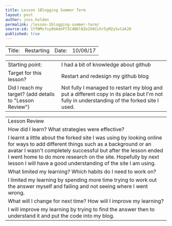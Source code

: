 ```yaml
---
title: Lesson 1Blogging Summer Term
layout: post
author: joss.holden
permalink: /lesson-1blogging-summer-term/
source-id: 1YfWMsfxy0UAdoP73C4Bbl0Zo2h6CLhr5yM2ySvCak20
published: true
---
```

<table>
  <tr>
    <td>Title:  </td>
    <td>Restarting</td>
    <td> Date:  </td>
    <td>10/06/17</td>
  </tr>
</table>


<table>
  <tr>
    <td>Starting point:</td>
    <td>I had a bit of knowledge about github</td>
  </tr>
  <tr>
    <td>Target for this lesson?</td>
    <td>Restart and redesign my github blog</td>
  </tr>
  <tr>
    <td>Did I reach my target? 
(add details to "Lesson Review")</td>
    <td>Not fully I managed to restart my blog and put a different copy in its place but I'm not fully in understanding of the forked site I used.</td>
  </tr>
</table>


<table>
  <tr>
    <td>Lesson Review</td>
  </tr>
  <tr>
    <td>How did I learn? What strategies were effective? </td>
  </tr>
  <tr>
    <td>I learnt a little about the forked site I was using by looking online for ways to add different things such as a background or an avatar I wasn't completely successful but after the lesson ended I went home to do more research on the site. Hopefully by next lesson I will have a good understanding of the site I am using.</td>
  </tr>
  <tr>
    <td>What limited my learning? Which habits do I need to work on? </td>
  </tr>
  <tr>
    <td>I limited my learning by spending more time trying to work out the answer myself and failing and not seeing where I went wrong.</td>
  </tr>
  <tr>
    <td>What will I change for next time? How will I improve my learning?</td>
  </tr>
  <tr>
    <td>I will improve my learning by trying to find the answer then to understand it and put the code into my blog.</td>
  </tr>
</table>


